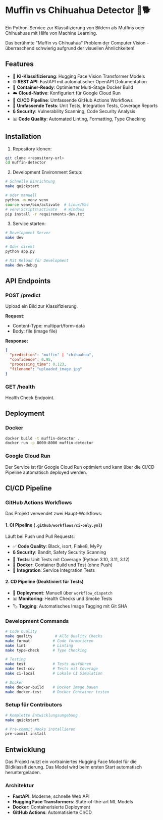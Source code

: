 # Muffin vs Chihuahua Detector 🧁🐕

Ein Python-Service zur Klassifizierung von Bildern als Muffins oder Chihuahuas mit Hilfe von Machine Learning.

Das berühmte "Muffin vs Chihuahua" Problem der Computer Vision - überraschend schwierig aufgrund der visuellen Ähnlichkeiten!

## Features

- 🧠 **KI-Klassifizierung**: Hugging Face Vision Transformer Models
- 🌐 **REST API**: FastAPI mit automatischer OpenAPI Dokumentation
- 🐳 **Container-Ready**: Optimierter Multi-Stage Docker Build
- ☁️ **Cloud-Native**: Konfiguriert für Google Cloud Run
- 🔄 **CI/CD Pipeline**: Umfassende GitHub Actions Workflows
- 🧪 **Umfassende Tests**: Unit Tests, Integration Tests, Coverage Reports
- 🔒 **Security**: Vulnerability Scanning, Code Security Analysis
- 📊 **Code Quality**: Automated Linting, Formatting, Type Checking

## Installation

1. Repository klonen:
```bash
git clone <repository-url>
cd muffin-detector
```

2. Development Environment Setup:
```bash
# Schnelle Einrichtung
make quickstart

# Oder manuell
python -m venv venv
source venv/bin/activate  # Linux/Mac
# venv\Scripts\activate   # Windows
pip install -r requirements-dev.txt
```

3. Service starten:
```bash
# Development Server
make dev

# Oder direkt
python app.py

# Mit Reload für Development
make dev-debug
```

## API Endpoints

### POST /predict
Upload ein Bild zur Klassifizierung.

**Request:**
- Content-Type: multipart/form-data
- Body: file (image file)

**Response:**
```json
{
  "prediction": "muffin" | "chihuahua",
  "confidence": 0.95,
  "processing_time": 0.123,
  "filename": "uploaded_image.jpg"
}
```

### GET /health
Health Check Endpoint.

## Deployment

### Docker
```bash
docker build -t muffin-detector .
docker run -p 8000:8000 muffin-detector
```

### Google Cloud Run
Der Service ist für Google Cloud Run optimiert und kann über die CI/CD Pipeline automatisch deployed werden.

## CI/CD Pipeline

### GitHub Actions Workflows

Das Projekt verwendet zwei Haupt-Workflows:

#### 1. **CI Pipeline** (`.github/workflows/ci-only.yml`)
Läuft bei Push und Pull Requests:
- ✅ **Code Quality**: Black, isort, Flake8, MyPy
- 🔒 **Security**: Bandit, Safety Security Scanning
- 🧪 **Tests**: Unit Tests mit Coverage (Python 3.10, 3.11, 3.12)
- 🐳 **Docker**: Container Build und Test (ohne Push)
- 🔗 **Integration**: Service Integration Tests

#### 2. **CD Pipeline** (Deaktiviert für Tests)
- 🚀 **Deployment**: Manuell über `workflow_dispatch`
- 📊 **Monitoring**: Health Checks und Smoke Tests
- 🏷️ **Tagging**: Automatisches Image Tagging mit Git SHA

### Development Commands

```bash
# Code Quality
make quality          # Alle Quality Checks
make format          # Code formatieren
make lint            # Linting
make type-check      # Type Checking

# Testing
make test            # Tests ausführen
make test-cov        # Tests mit Coverage
make ci-local        # Lokale CI Simulation

# Docker
make docker-build    # Docker Image bauen
make docker-test     # Docker Container testen
```

### Setup für Contributors

```bash
# Komplette Entwicklungsumgebung
make quickstart

# Pre-commit Hooks installieren
pre-commit install
```

## Entwicklung

Das Projekt nutzt ein vortrainiertes Hugging Face Model für die Bildklassifizierung. Das Model wird beim ersten Start automatisch heruntergeladen.

### Architektur
- **FastAPI**: Moderne, schnelle Web API
- **Hugging Face Transformers**: State-of-the-art ML Models
- **Docker**: Containerisierte Deployment
- **GitHub Actions**: Automatisierte CI/CD

